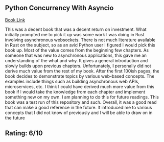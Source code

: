 ## Python Concurrency With Asyncio
[Book Link](https://www.amazon.com/Python-Concurrency-asyncio-Matthew-Fowler/dp/1617298662)

This was a decent book that was a decent return on investment. What initially prompted me to pick it up was some work I was doing in Rust involving asynchronous websockets. There is not much literature available in Rust on the subject, so as an avid Python user I figured I would pick this book up. Most of the value comes from the beginning few chapters. As someone that was new to asynchronous applications, this gave me an understanding of the what and why. It gives a general introduction and slowly builds upon previous chapters. Unfortunately, I personally did not derive much value from the rest of my book. After the first 100ish pages, the book decides to demonstrate topics by various web-based concepts. The examples include things such as building asynchronous web APIs, microservices, etc. I think I could have derived much more value from this book if I would take the knowledge from each chapter and implement something new on my own. I am planning to do this for future readings. This book was a test run of this repository and such. Overall, it was a good read that can make a good reference in the future. It introduced me to various concepts that I did not know of previously and I will be able to draw on in the future

## Rating: 6/10




